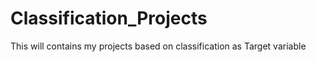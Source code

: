 # Classification_Projects
This will contains my projects based on classification as Target variable
